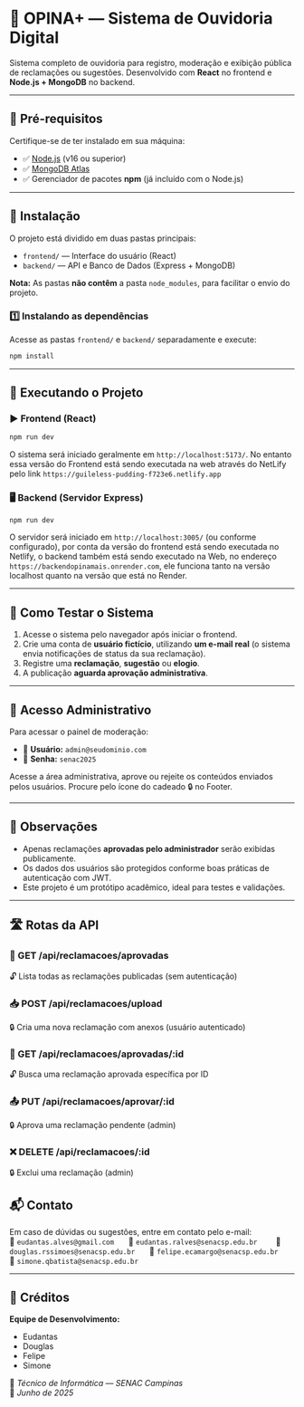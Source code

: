 # 📢 OPINA+ — Sistema de Ouvidoria Digital

Sistema completo de ouvidoria para registro, moderação e exibição pública de reclamações ou sugestões. Desenvolvido com **React** no frontend e **Node.js + MongoDB** no backend.

---

## 🧰 Pré-requisitos

Certifique-se de ter instalado em sua máquina:

- ✅ [Node.js](https://nodejs.org/) (v16 ou superior)
- ✅ [MongoDB Atlas](https://www.mongodb.com/atlas/database)
- ✅ Gerenciador de pacotes **npm** (já incluído com o Node.js)

---

## 📁 Instalação

O projeto está dividido em duas pastas principais:

- `frontend/` — Interface do usuário (React)
- `backend/` — API e Banco de Dados (Express + MongoDB)

**Nota:** As pastas **não contêm** a pasta `node_modules`, para facilitar o envio do projeto.

### 1️⃣ Instalando as dependências

Acesse as pastas `frontend/` e `backend/` separadamente e execute:

```bash
npm install
```

---

## 🚀 Executando o Projeto

### ▶️ Frontend (React)

```bash
npm run dev
```

O sistema será iniciado geralmente em `http://localhost:5173/`.
No entanto essa versão do Frontend está sendo executada na web através do NetLify pelo link 
`https://guileless-pudding-f723e6.netlify.app`

### 🖥️ Backend (Servidor Express)

```bash
npm run dev
```

O servidor será iniciado em `http://localhost:3005/` (ou conforme configurado), por conta da versão do frontend está sendo executada no Netlify, o backend também está sendo 
executado na Web, no endereço   `https://backendopinamais.onrender.com`, ele funciona tanto na versão localhost quanto na versão que está no Render.

---

## 🧪 Como Testar o Sistema

1. Acesse o sistema pelo navegador após iniciar o frontend.
2. Crie uma conta de **usuário fictício**, utilizando **um e-mail real** (o sistema envia notificações de status da sua reclamação).
3. Registre uma **reclamação**, **sugestão** ou **elogio**.
4. A publicação **aguarda aprovação administrativa**.

---





## 🔐 Acesso Administrativo

Para acessar o painel de moderação:

- 👤 **Usuário:** `admin@seudominio.com`  
- 🔑 **Senha:** `senac2025`

Acesse a área administrativa, aprove ou rejeite os conteúdos enviados pelos usuários.
Procure pelo ícone do cadeado 🔒 no Footer.

---

## 📝 Observações

- Apenas reclamações **aprovadas pelo administrador** serão exibidas publicamente.
- Os dados dos usuários são protegidos conforme boas práticas de autenticação com JWT.
- Este projeto é um protótipo acadêmico, ideal para testes e validações.

---
## 🛣️ Rotas da API

### 📄 GET /api/reclamacoes/aprovadas
🔓 Lista todas as reclamações publicadas (sem autenticação)

### 📥 POST /api/reclamacoes/upload
🔒 Cria uma nova reclamação com anexos (usuário autenticado)

### 📄 GET /api/reclamacoes/aprovadas/:id
🔓 Busca uma reclamação aprovada específica por ID

### 📤 PUT /api/reclamacoes/aprovar/:id
🔒 Aprova uma reclamação pendente (admin)

### ❌ DELETE /api/reclamacoes/:id
🔒 Exclui uma reclamação (admin)

## 📬 Contato

Em caso de dúvidas ou sugestões, entre em contato pelo e-mail:  
📧 `eudantas.alves@gmail.com   `
📧 `eudantas.ralves@senacsp.edu.br    `
📧 `douglas.rssimoes@senacsp.edu.br   `
📧 `felipe.ecamargo@senacsp.edu.br    `
📧 `simone.qbatista@senacsp.edu.br  `


---

## 👥 Créditos

**Equipe de Desenvolvimento:**

- Eudantas  
- Douglas  
- Felipe  
- Simone  

📘 *Técnico de Informática — SENAC Campinas*  
📅 *Junho de 2025*
